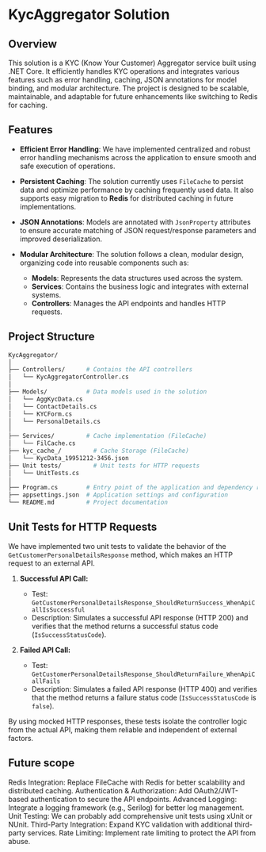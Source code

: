 ﻿# KycAggregator Solution

## Overview

This solution is a KYC (Know Your Customer) Aggregator service built using .NET Core. It efficiently handles KYC operations and integrates various features such as error handling, caching, JSON annotations for model binding, and modular architecture. The project is designed to be scalable, maintainable, and adaptable for future enhancements like switching to Redis for caching.

## Features

- **Efficient Error Handling**: 
  We have implemented centralized and robust error handling mechanisms across the application to ensure smooth and safe execution of operations.

- **Persistent Caching**: 
  The solution currently uses `FileCache` to persist data and optimize performance by caching frequently used data. It also supports easy migration to **Redis** for distributed caching in future implementations.

- **JSON Annotations**: 
  Models are annotated with `JsonProperty` attributes to ensure accurate matching of JSON request/response parameters and improved deserialization.

- **Modular Architecture**:
  The solution follows a clean, modular design, organizing code into reusable components such as:
  - **Models**: Represents the data structures used across the system.
  - **Services**: Contains the business logic and integrates with external systems.
  - **Controllers**: Manages the API endpoints and handles HTTP requests.

## Project Structure

```bash
KycAggregator/
│
├── Controllers/      # Contains the API controllers
│   └── KycAggregatorController.cs
│
├── Models/           # Data models used in the solution
│   └── AggKycData.cs
│   └── ContactDetails.cs
│   └── KYCForm.cs
│   └── PersonalDetails.cs
│
├── Services/         # Cache implementation (FileCache)
│   └── FilCache.cs
├── kyc_cache_/         # Cache Storage (FileCache)
│   └── KycData_19951212-3456.json
├── Unit tests/         # Unit tests for HTTP requests
│   └── UnitTests.cs
│
├── Program.cs        # Entry point of the application and dependency registration
├── appsettings.json  # Application settings and configuration
└── README.md         # Project documentation
```

## Unit Tests for HTTP Requests

We have implemented two unit tests to validate the behavior of the `GetCustomerPersonalDetailsResponse` method, which makes an HTTP request to an external API.

1. **Successful API Call:**
   - Test: `GetCustomerPersonalDetailsResponse_ShouldReturnSuccess_WhenApiCallIsSuccessful`
   - Description: Simulates a successful API response (HTTP 200) and verifies that the method returns a successful status code (`IsSuccessStatusCode`).

2. **Failed API Call:**
   - Test: `GetCustomerPersonalDetailsResponse_ShouldReturnFailure_WhenApiCallFails`
   - Description: Simulates a failed API response (HTTP 400) and verifies that the method returns a failure status code (`IsSuccessStatusCode` is `false`).

By using mocked HTTP responses, these tests isolate the controller logic from the actual API, making them reliable and independent of external factors.

## Future scope

Redis Integration: Replace FileCache with Redis for better scalability and distributed caching.
Authentication & Authorization: Add OAuth2/JWT-based authentication to secure the API endpoints.
Advanced Logging: Integrate a logging framework (e.g., Serilog) for better log management.
Unit Testing: We can probably add comprehensive unit tests using xUnit or NUnit.
Third-Party Integration: Expand KYC validation with additional third-party services.
Rate Limiting: Implement rate limiting to protect the API from abuse.